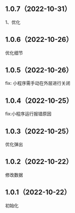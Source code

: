 ## 1.0.7（2022-10-31）
1、优化
## 1.0.6（2022-10-26）
优化细节
## 1.0.5（2022-10-26）
fix: 小程序需手动在外层进行关闭
## 1.0.4（2022-10-25）
fix:小程序运行报错原因
## 1.0.3（2022-10-25）
优化弹出
## 1.0.2（2022-10-22）
修改数据
## 1.0.1（2022-10-22）
初始化
